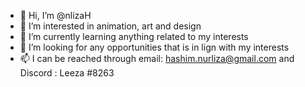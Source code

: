 - 👋 Hi, I’m @nlizaH
- 👀 I’m interested in animation, art and design
- 🌱 I’m currently learning anything related to my interests
- 💞️ I’m looking for any opportunities that is in lign with my interests
- 📫 I can be reached through email: hashim.nurliza@gmail.com and Discord : Leeza #8263

<!---
nlizaH/nlizaH is a ✨ special ✨ repository because its `README.md` (this file) appears on your GitHub profile.
You can click the Preview link to take a look at your changes.
--->
